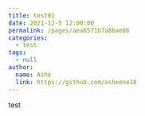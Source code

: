 ```yaml
---
title: test01
date: 2021-12-5 12:00:00
permalink: /pages/aea6571b7a8bae86
categories: 
  - test
tags: 
  - null
author: 
  name: Ashe
  link: https://github.com/asheone18
---
```

test

